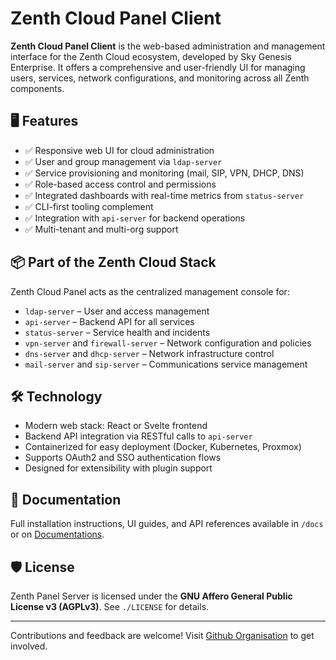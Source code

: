 # Zenth Cloud Panel Client

**Zenth Cloud Panel Client** is the web-based administration and management interface for the Zenth Cloud ecosystem, developed by Sky Genesis Enterprise. It offers a comprehensive and user-friendly UI for managing users, services, network configurations, and monitoring across all Zenth components.

## 🖥️ Features

- ✅ Responsive web UI for cloud administration
- ✅ User and group management via `ldap-server`
- ✅ Service provisioning and monitoring (mail, SIP, VPN, DHCP, DNS)
- ✅ Role-based access control and permissions
- ✅ Integrated dashboards with real-time metrics from `status-server`
- ✅ CLI-first tooling complement
- ✅ Integration with `api-server` for backend operations
- ✅ Multi-tenant and multi-org support

## 📦 Part of the Zenth Cloud Stack

Zenth Cloud Panel acts as the centralized management console for:

- `ldap-server` – User and access management
- `api-server` – Backend API for all services
- `status-server` – Service health and incidents
- `vpn-server` and `firewall-server` – Network configuration and policies
- `dns-server` and `dhcp-server` – Network infrastructure control
- `mail-server` and `sip-server` – Communications service management

## 🛠️ Technology

- Modern web stack: React or Svelte frontend
- Backend API integration via RESTful calls to `api-server`
- Containerized for easy deployment (Docker, Kubernetes, Proxmox)
- Supports OAuth2 and SSO authentication flows
- Designed for extensibility with plugin support

## 📖 Documentation

Full installation instructions, UI guides, and API references available in `/docs` or on [Documentations](https://docs.zenthcloud.com).

## 🛡️ License

Zenth Panel Server is licensed under the **GNU Affero General Public License v3 (AGPLv3)**. See `./LICENSE` for details.

---

Contributions and feedback are welcome! Visit [Github Organisation](https://github.com/zenthcloud) to get involved.